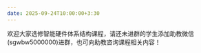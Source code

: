 ```yaml
---
date: 2025-09-24T10:00:00+3:30
---
```

欢迎大家选修智能硬件体系结构课程，请还未进群的学生添加助教微信(sgwbw5000000)进群，也可向助教咨询课程相关内容！